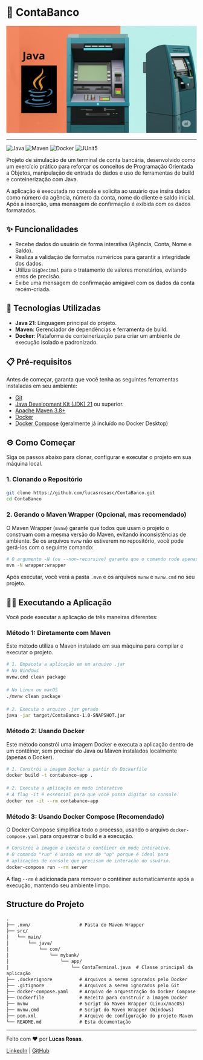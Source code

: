 # 🏦 ContaBanco

<p align="center">
 <img src="./atm_picture.png" alt="Imagem de Caixa Eletrônico"/>
</p>

-----
![Java](https://img.shields.io/badge/Java-21-blue?logo=openjdk)
![Maven](https://img.shields.io/badge/Maven-3.9-red?logo=apachemaven)
![Docker](https://img.shields.io/badge/Docker-blue?logo=docker)
![JUnit5](https://img.shields.io/badge/JUnit-5-green?logo=junit5)

Projeto de simulação de um terminal de conta bancária, desenvolvido como um exercício prático para reforçar os conceitos de Programação Orientada a Objetos, manipulação de entrada de dados e uso de ferramentas de build e conteinerização com Java.

A aplicação é executada no console e solicita ao usuário que insira dados como número da agência, número da conta, nome do cliente e saldo inicial. Após a inserção, uma mensagem de confirmação é exibida com os dados formatados.

## ✨ Funcionalidades

  - Recebe dados do usuário de forma interativa (Agência, Conta, Nome e Saldo).
  - Realiza a validação de formatos numéricos para garantir a integridade dos dados.
  - Utiliza `BigDecimal` para o tratamento de valores monetários, evitando erros de precisão.
  - Exibe uma mensagem de confirmação amigável com os dados da conta recém-criada.

## 🚀 Tecnologias Utilizadas

  - **Java 21**: Linguagem principal do projeto.
  - **Maven**: Gerenciador de dependências e ferramenta de build.
  - **Docker**: Plataforma de conteinerização para criar um ambiente de execução isolado e padronizado.

## 📋 Pré-requisitos

Antes de começar, garanta que você tenha as seguintes ferramentas instaladas em seu ambiente:

  - [Git](https://git-scm.com/)
  - [Java Development Kit (JDK) 21](https://www.oracle.com/java/technologies/downloads/) ou superior.
  - [Apache Maven 3.8+](https://maven.apache.org/download.cgi)
  - [Docker](https://docs.docker.com/)
  - [Docker Compose](https://docs.docker.com/compose/install/) (geralmente já incluído no Docker Desktop)

## ⚙️ Como Começar

Siga os passos abaixo para clonar, configurar e executar o projeto em sua máquina local.

### 1\. Clonando o Repositório

```bash
git clone https://github.com/lucasrosasc/ContaBanco.git
cd ContaBanco
```

### 2\. Gerando o Maven Wrapper (Opcional, mas recomendado)

O Maven Wrapper (`mvnw`) garante que todos que usam o projeto o construam com a mesma versão do Maven, evitando inconsistências de ambiente. Se os arquivos `mvnw` não estiverem no repositório, você pode gerá-los com o seguinte comando:

```bash
# O argumento -N (ou --non-recursive) garante que o comando rode apenas no diretório principal.
mvn -N wrapper:wrapper
```

Após executar, você verá a pasta `.mvn` e os arquivos `mvnw` e `mvnw.cmd` no seu projeto.

## 🏃‍♀️ Executando a Aplicação

Você pode executar a aplicação de três maneiras diferentes:

### Método 1: Diretamente com Maven

Este método utiliza o Maven instalado em sua máquina para compilar e executar o projeto.

```bash
# 1. Empacota a aplicação em um arquivo .jar
# No Windows
mvnw.cmd clean package

# No Linux ou macOS
./mvnw clean package

# 2. Executa o arquivo .jar gerado
java -jar target/ContaBanco-1.0-SNAPSHOT.jar
```

### Método 2: Usando Docker

Este método constrói uma imagem Docker e executa a aplicação dentro de um contêiner, sem precisar do Java ou Maven instalados localmente (apenas o Docker).

```bash
# 1. Constrói a imagem Docker a partir do Dockerfile
docker build -t contabanco-app .

# 2. Executa a aplicação em modo interativo
# A flag -it é essencial para que você possa digitar no console.
docker run -it --rm contabanco-app
```

### Método 3: Usando Docker Compose (Recomendado)

O Docker Compose simplifica todo o processo, usando o arquivo `docker-compose.yaml` para orquestrar o build e a execução.

```bash
# Constrói a imagem e executa o contêiner em modo interativo.
# O comando "run" é usado em vez de "up" porque é ideal para
# aplicações de console que precisam de interação do usuário.
docker-compose run --rm server
```

A flag `--rm` é adicionada para remover o contêiner automaticamente após a execução, mantendo seu ambiente limpo.

## Structure do Projeto

```
.
├── .mvn/                  # Pasta do Maven Wrapper
├── src/
│   └── main/
│       └── java/
│           └── com/
│               └── mybank/
│                   └── app/
│                       └── ContaTerminal.java  # Classe principal da aplicação
├── .dockerignore          # Arquivos a serem ignorados pelo Docker
├── .gitignore             # Arquivos a serem ignorados pelo Git
├── docker-compose.yaml    # Arquivo de orquestração do Docker Compose
├── Dockerfile             # Receita para construir a imagem Docker
├── mvnw                   # Script do Maven Wrapper (Linux/macOS)
├── mvnw.cmd               # Script do Maven Wrapper (Windows)
├── pom.xml                # Arquivo de configuração do projeto Maven
└── README.md              # Esta documentação
```

-----

Feito com ❤️ por **Lucas Rosas**.

[LinkedIn](https://www.linkedin.com/in/lucas-rosas-da-cunha/) | [GitHub](https://github.com/lucasrosasc)
